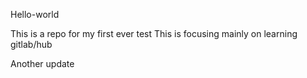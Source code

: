 Hello-world

This is a repo for my first ever test 
This is focusing mainly on learning gitlab/hub

Another update 
